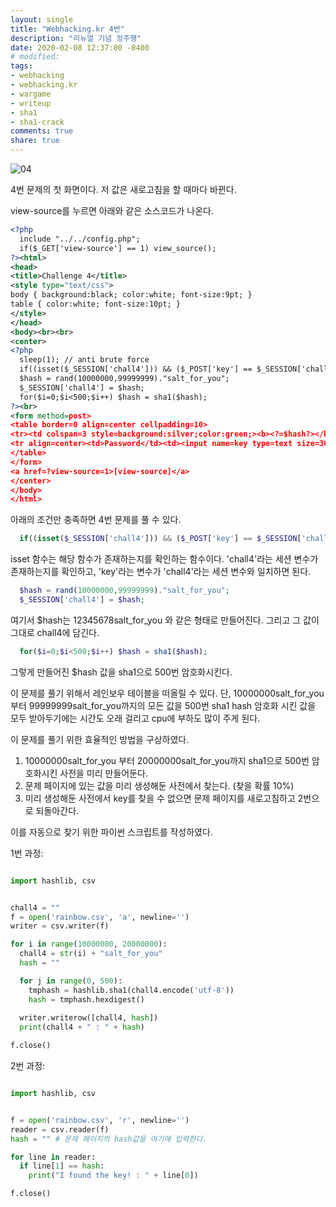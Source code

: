 ```yaml
---
layout: single
title: "Webhacking.kr 4번"
description: "리뉴얼 기념 정주행"
date: 2020-02-08 12:37:00 -0400
# modified: 
tags:
- webhacking
- webhacking.kr
- wargame
- writeup
- sha1
- sha1-crack
comments: true
share: true
---
```



![04]({{site.url}}{{site.baseurl}}/assets/images/2020-02-08-WriteUp-Webhacking.kr-04/0.PNG)

4번 문제의 첫 화면이다. 저 값은 새로고침을 할 때마다 바뀐다.

view-source를 누르면 아래와 같은 소스코드가 나온다.

```xml
<?php
  include "../../config.php";
  if($_GET['view-source'] == 1) view_source();
?><html>
<head>
<title>Challenge 4</title>
<style type="text/css">
body { background:black; color:white; font-size:9pt; }
table { color:white; font-size:10pt; }
</style>
</head>
<body><br><br>
<center>
<?php
  sleep(1); // anti brute force
  if((isset($_SESSION['chall4'])) && ($_POST['key'] == $_SESSION['chall4'])) solve(4);
  $hash = rand(10000000,99999999)."salt_for_you";
  $_SESSION['chall4'] = $hash;
  for($i=0;$i<500;$i++) $hash = sha1($hash);
?><br>
<form method=post>
<table border=0 align=center cellpadding=10>
<tr><td colspan=3 style=background:silver;color:green;><b><?=$hash?></b></td></tr>
<tr align=center><td>Password</td><td><input name=key type=text size=30></td><td><input type=submit></td></tr>
</table>
</form>
<a href=?view-source=1>[view-source]</a>
</center>
</body>
</html>
```

아래의 조건만 충족하면 4번 문제를 풀 수 있다.

```php
  if((isset($_SESSION['chall4'])) && ($_POST['key'] == $_SESSION['chall4'])) solve(4);
```

isset 함수는 해당 함수가 존재하는지를 확인하는 함수이다.
'chall4'라는 세션 변수가 존재하는지를 확인하고, 'key'라는 변수가 'chall4'라는 세션 변수와 일치하면 된다.

```php
  $hash = rand(10000000,99999999)."salt_for_you";
  $_SESSION['chall4'] = $hash;
```

여기서 $hash는 12345678salt_for_you 와 같은 형태로 만들어진다.
그리고 그 값이 그대로 chall4에 담긴다.


```php
  for($i=0;$i<500;$i++) $hash = sha1($hash);
```

그렇게 만들어진 $hash 값을 sha1으로 500번 암호화시킨다.


이 문제를 풀기 위해서 레인보우 테이블을 떠올릴 수 있다.
단, 10000000salt_for_you부터 99999999salt_for_you까지의 모든 값을 500번 sha1 hash 암호화 시킨 값을 모두 받아두기에는 시간도 오래 걸리고 cpu에 부하도 많이 주게 된다.

이 문제를 풀기 위한 효율적인 방법을 구상하였다.

1. 10000000salt_for_you 부터 20000000salt_for_you까지 sha1으로 500번 암호화시킨 사전을 미리 만들어둔다.
2. 문제 페이지에 있는 값을 미리 생성해둔 사전에서 찾는다. (찾을 확률 10%)
3. 미리 생성해둔 사전에서 key를 찾을 수 없으면 문제 페이지를 새로고침하고 2번으로 되돌아간다.


이를 자동으로 찾기 위한 파이썬 스크립트를 작성하였다.


1번 과정:

```python

import hashlib, csv


chall4 = ""
f = open('rainbow.csv', 'a', newline='')
writer = csv.writer(f)

for i in range(10000000, 20000000):
  chall4 = str(i) + "salt_for_you"
  hash = ""

  for j in range(0, 500):
    tmphash = hashlib.sha1(chall4.encode('utf-8'))
    hash = tmphash.hexdigest()
    
  writer.writerow([chall4, hash])
  print(chall4 + " : " + hash)

f.close()

```

2번 과정:

```python

import hashlib, csv


f = open('rainbow.csv', 'r', newline='')
reader = csv.reader(f)
hash = "" # 문제 페이지의 hash값을 여기에 입력한다.

for line in reader:
  if line[1] == hash:
    print("I found the key! : " + line[0])

f.close()

```

